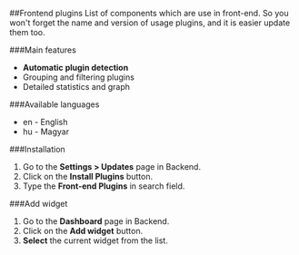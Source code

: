 ##Frontend plugins
List of components which are use in front-end. So you won't forget the name and version of usage plugins, and it is easier update them too.

###Main features
* __Automatic plugin detection__
* Grouping and filtering plugins
* Detailed statistics and graph

###Available languages
* en - English
* hu - Magyar

###Installation
1. Go to the __Settings > Updates__ page in Backend.
1. Click on the __Install Plugins__ button.
1. Type the __Front-end Plugins__ in search field.

###Add widget
1. Go to the __Dashboard__ page in Backend.
1. Click on the __Add widget__ button.
1. __Select__ the current widget from the list.
